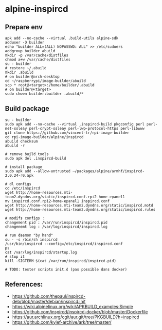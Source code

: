 # alpine-inspircd

## Prepare env

```
apk add --no-cache --virtual .build-utils alpine-sdk
adduser -D builder
echo "builder ALL=(ALL) NOPASSWD: ALL" >> /etc/sudoers
addgroup builder abuild
mkdir -p /var/cache/distfiles
chmod a+w /var/cache/distfiles
su - builder
# restore ~/.abuild
mkdir .abuild
# on builder@arch-desktop
cd ~/raspberrypi/image-builder/abuild
scp * root@<target>:/home/builder/.abuild
# on builder@<target>
sudo chown builder:builder .abuild/*
```

## Build package

```
su - builder
sudo apk add --no-cache --virtual .inspircd-build pkgconfig perl perl-net-ssleay perl-crypt-ssleay perl-lwp-protocol-https perl-libwww
git clone https://github.com/vincent-tr/rpi-image-builder
cd rpi-image-builder/alpine/inspircd
abuild checksum
abuild -r

# remove build tools
sudo apk del .inspircd-build

# install package
sudo apk add --allow-untrusted ~/packages/alpine/armhf/inspircd-2.0.24-r0.apk

# dl configs
cd /etc/inspircd
wget http://home-resources.mti-team2.dyndns.org/static/inspircd.conf.rpi2-home-epanel1
mv inspircd.conf.rpi2-home-epanel1 inspircd.conf
wget http://home-resources.mti-team2.dyndns.org/static/inspircd.motd
wget http://home-resources.mti-team2.dyndns.org/static/inspircd.rules

# modifs configs :
changement pid : /var/run/inspircd/inspircd.pid
changenemt log : /var/log/inspircd/inspircd.log

# run daemon "by hand"
su - -s /bin/sh inspircd
/usr/bin/inspircd --config=/etc/inspircd/inspircd.conf
ps
cat /var/log/inspircd/startup.log
# stop it
kill -SIGTERM $(cat /var/run/inspircd/inspircd.pid)

# TODO: tester scripts init.d (pas possible dans docker)
```

## References:
 * https://github.com/thepaul/inspircd-deb/blob/master/debian/inspircd.init
 * https://wiki.alpinelinux.org/wiki/APKBUILD_examples:Simple
 * https://github.com/inspircd/inspircd-docker/blob/master/Dockerfile
 * https://aur.archlinux.org/cgit/aur.git/tree/PKGBUILD?h=inspircd
 * https://github.com/kylef-archive/ark/tree/master/
